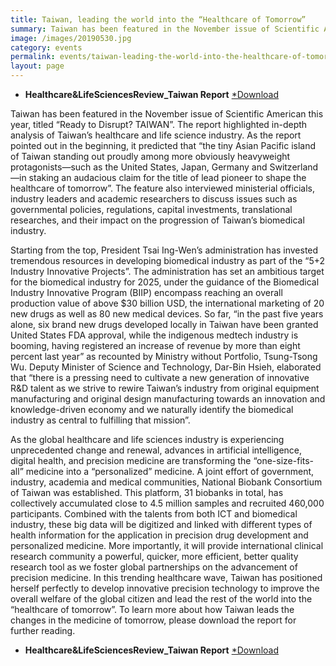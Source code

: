 ```yaml
---
title: Taiwan, leading the world into the “Healthcare of Tomorrow”
summary: Taiwan has been featured in the November issue of Scientific American this year, titled “Ready to Disrupt? TAIWAN”. 
image: /images/20190530.jpg
category: events
permalink: events/taiwan-leading-the-world-into-the-healthcare-of-tomorrow/
layout: page
---
```



* **Healthcare&LifeSciencesReview_Taiwan Report**  [*Download](https://drive.google.com/file/d/1Ufl-kMtZhKWuAHrC-PX2BwY4_h0ZLtua/view?usp=sharing)

Taiwan has been featured in the November issue of Scientific American this year, titled “Ready to Disrupt? TAIWAN”. The report highlighted in-depth analysis of Taiwan’s healthcare and life science industry. As the report pointed out in the beginning, it predicted that “the tiny Asian Pacific island of Taiwan standing out proudly among more obviously heavyweight protagonists—such as the United States, Japan, Germany and Switzerland—in staking an audacious claim for the title of lead pioneer to shape the healthcare of tomorrow”. The feature also interviewed ministerial officials, industry leaders and academic researchers to discuss issues such as governmental policies, regulations, capital investments, translational researches, and their impact on the progression of Taiwan’s biomedical industry. 

Starting from the top, President Tsai Ing-Wen’s administration has invested tremendous resources in developing biomedical industry as part of the “5+2 Industry Innovative Projects”. The administration has set an ambitious target for the biomedical industry for 2025, under the guidance of the Biomedical Industry Innovative Program (BIIP) encompass reaching an overall production value of above $30 billion USD, the international marketing of 20 new drugs as well as 80 new medical devices. So far, “in the past five years alone, six brand new drugs developed locally in Taiwan have been granted United States FDA approval, while the indigenous medtech industry is booming, having registered an increase of revenue by more than eight percent last year” as recounted by Ministry without Portfolio, Tsung-Tsong Wu. Deputy Minister of Science and Technology, Dar-Bin Hsieh, elaborated that “there is a pressing need to cultivate a new generation of innovative R&D talent as we strive to rewire Taiwan’s industry from original equipment manufacturing and original design manufacturing towards an innovation and knowledge-driven economy and we naturally identify the biomedical industry as central to fulfilling that mission”.

As the global healthcare and life sciences industry is experiencing unprecedented change and renewal, advances in artificial intelligence, digital health, and precision medicine are transforming the “one-size-fits-all” medicine into a “personalized” medicine. A joint effort of government, industry, academia and medical communities, National Biobank Consortium of Taiwan was established. This platform, 31 biobanks in total, has collectively accumulated close to 4.5 million samples and recruited 460,000 participants. Combined with the talents from both ICT and biomedical industry, these big data will be digitized and linked with different types of health information for the application in precision drug development and personalized medicine. More importantly, it will provide international clinical research community a powerful, quicker, more efficient, better quality research tool as we foster global partnerships on the advancement of precision medicine. 
In this trending healthcare wave, Taiwan has positioned herself perfectly to develop innovative precision technology to improve the overall welfare of the global citizen and lead the rest of the world into the “healthcare of tomorrow”. To learn more about how Taiwan leads the changes in the medicine of tomorrow, please download the report for further reading.


* **Healthcare&LifeSciencesReview_Taiwan Report**  [*Download](https://drive.google.com/file/d/1Ufl-kMtZhKWuAHrC-PX2BwY4_h0ZLtua/view?usp=sharing)
